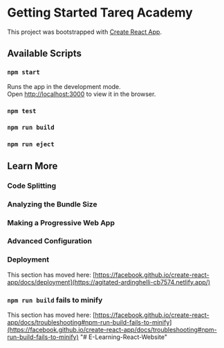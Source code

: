 # Getting Started Tareq Academy

This project was bootstrapped with [Create React App](https://github.com/Mahmudtareq/E-Learning-React-Website).

## Available Scripts



### `npm start`

Runs the app in the development mode.\
Open [http://localhost:3000](http://localhost:3000) to view it in the browser.

### `npm test`



### `npm run build`




### `npm run eject`


## Learn More
### Code Splitting



### Analyzing the Bundle Size



### Making a Progressive Web App


### Advanced Configuration


### Deployment

This section has moved here: [https://facebook.github.io/create-react-app/docs/deployment](https://agitated-ardinghelli-cb7574.netlify.app/)

### `npm run build` fails to minify

This section has moved here: [https://facebook.github.io/create-react-app/docs/troubleshooting#npm-run-build-fails-to-minify](https://facebook.github.io/create-react-app/docs/troubleshooting#npm-run-build-fails-to-minify)
"# E-Learning-React-Website" 
